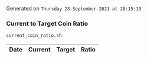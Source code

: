 Generated on `Thursday 23-September-2021 at 20:15:13`

### Current to Target Coin Ratio
`current_coin_ratio.sh`

Date|Current|Target|Ratio
---|---|---|---
